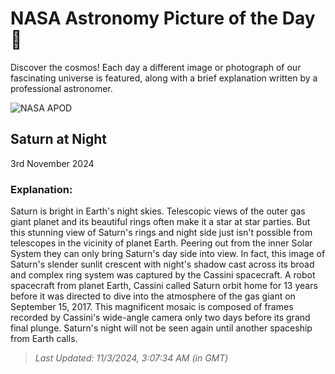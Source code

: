 
  # NASA Astronomy Picture of the Day 🌌

  Discover the cosmos! Each day a different image or photograph of our fascinating universe is featured, along with a brief explanation written by a professional astronomer.

![NASA APOD](https://apod.nasa.gov/apod/image/2411/LastRingPortrait_Cassini_4472.jpg)

## Saturn at Night

3rd November 2024

### Explanation: 

Saturn is bright in Earth's night skies. Telescopic views of the outer gas giant planet and its beautiful rings often make it a star at star parties. But this stunning view of Saturn's rings and night side just isn't possible from telescopes in the vicinity of planet Earth. Peering out from the inner Solar System they can only bring Saturn's day side into view. In fact, this image of Saturn's slender sunlit crescent with night's shadow cast across its broad and complex ring system was captured by the Cassini spacecraft. A robot spacecraft from planet Earth, Cassini called Saturn orbit home for 13 years before it was directed to dive into the atmosphere of the gas giant on September 15, 2017. This magnificent mosaic is composed of frames recorded by Cassini's wide-angle camera only two days before its grand final plunge. Saturn's night will not be seen again until another spaceship from Earth calls.

> _Last Updated: 11/3/2024, 3:07:34 AM (in GMT)_
